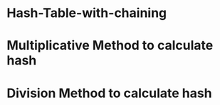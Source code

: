 # Hash-Table-with-chaining
# Multiplicative Method to calculate hash 
# Division Method to calculate hash

